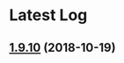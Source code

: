 # Latest Log 

## [1.9.10](https://github.com/alibaba-fusion/next/compare/1.9.9...1.9.10) (2018-10-19)



